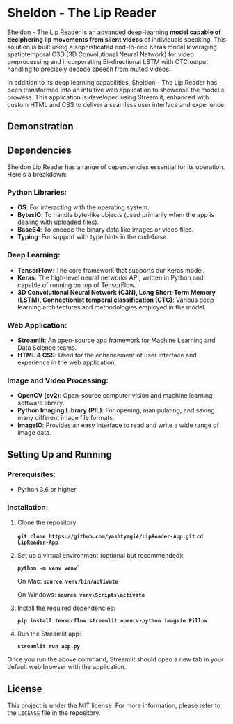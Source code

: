 # Sheldon - The Lip Reader

Sheldon - The Lip Reader is an advanced deep-learning **model capable of deciphering lip movements from silent videos** of individuals speaking. This solution is built using a sophisticated end-to-end Keras model leveraging spatiotemporal C3D (3D Convolutional Neural Network) for video preprocessing and incorporating Bi-directional LSTM with CTC output handling to precisely decode speech from muted videos.

In addition to its deep learning capabilities, Sheldon - The Lip Reader has been transformed into an intuitive web application to showcase the model's prowess. This application is developed using Streamlit, enhanced with custom HTML and CSS to deliver a seamless user interface and experience.

## Demonstration



## Dependencies

Sheldon Lip Reader has a range of dependencies essential for its operation. Here's a breakdown:

### Python Libraries:
-   **OS**: For interacting with the operating system.
-   **BytesIO**: To handle byte-like objects (used primarily when the app is dealing with uploaded files).
-   **Base64**: To encode the binary data like images or video files.
-   **Typing**: For support with type hints in the codebase.

### Deep Learning:
-   **TensorFlow**: The core framework that supports our Keras model.
-   **Keras**: The high-level neural networks API, written in Python and capable of running on top of TensorFlow.
-   **3D Convolutional Neural Network (C3N), Long Short-Term Memory (LSTM), Connectionist temporal classification (CTC)**: Various deep learning architectures and methodologies employed in the model.

### Web Application:
-   **Streamlit**: An open-source app framework for Machine Learning and Data Science teams.
-   **HTML & CSS**: Used for the enhancement of user interface and experience in the web application.

### Image and Video Processing:
-   **OpenCV (cv2)**: Open-source computer vision and machine learning software library.
-   **Python Imaging Library (PIL)**: For opening, manipulating, and saving many different image file formats.
-   **ImageIO**: Provides an easy interface to read and write a wide range of image data.

## Setting Up and Running

### Prerequisites:

-   Python 3.6 or higher

### Installation:

1.  Clone the repository:

	**`git clone https://github.com/yashtyagi4/LipReader-App.git`** 
	**`cd LipReader-App`** 

2.  Set up a virtual environment (optional but recommended):

	**``python -m venv venv` ``** 

	On Mac:
		**``source venv/bin/activate``**

	On Windows:
		**``source venv\Scripts\activate``**

3.  Install the required dependencies:

	**`pip install tensorflow streamlit opencv-python imageio Pillow`** 

4.  Run the Streamlit app:

	**`streamlit run app.py`** 

Once you run the above command, Streamlit should open a new tab in your default web browser with the application.

## License

This project is under the MIT license. For more information, please refer to the `LICENSE` file in the repository.
